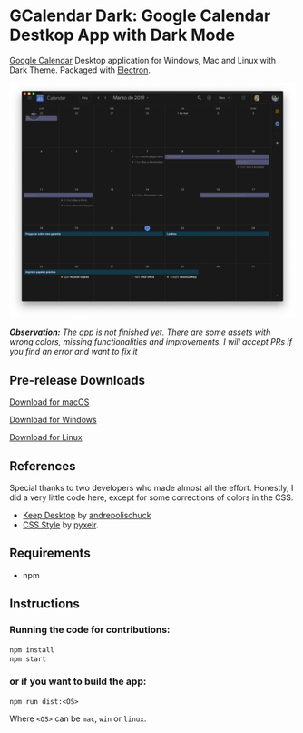 # GCalendar Dark: Google Calendar Destkop App with Dark Mode
[Google Calendar](https://calendar.google.com "Google Calendar") Desktop application for Windows, Mac and Linux with Dark Theme. Packaged with [Electron](https://electronjs.org/ "Electron").


![GCalendar Dark](https://github.com/lukassr/gcalendar-dark-desktop/blob/master/media/screenshot.png)

***Observation:** The app is not finished yet. There are some assets with wrong colors, missing functionalities and improvements. I will accept PRs if you find an error and want to fix it* 

## Pre-release Downloads
[Download for macOS](https://github.com/lukassr/gcalendar-dark-desktop/releases/download/v0.1.0/GCalendar.Dark-0.1.0.dmg)

[Download for Windows](https://github.com/lukassr/gcalendar-dark-desktop/releases/download/v0.1.0/GCalendar.Dark.Setup.0.1.0.exe)

[Download for Linux](https://github.com/lukassr/gcalendar-dark-desktop/releases/download/v0.1.0/gcalendardark_0.1.0_amd64.deb)
## References
Special thanks to two developers who made almost all the effort. Honestly, I did a very little code here, except for some corrections of colors in the CSS.
- [Keep Desktop]( https://github.com/andrepolischuk/keep) by [andrepolischuck](https://github.com/andrepolischuk/)
- [CSS Style](https://github.com/pyxelr/Dark_Google_Calendar) by [pyxelr](https://github.com/pyxelr).

## Requirements
- npm

## Instructions
### Running the code for contributions:
```
npm install
npm start
```
### or if you want to build the app:
```
npm run dist:<OS>
```
Where `<OS>` can be `mac`, `win` or `linux`.
